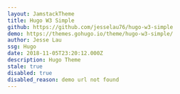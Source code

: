 ```yaml
---
layout: JamstackTheme
title: Hugo W3 Simple
github: https://github.com/jesselau76/hugo-w3-simple
demo: https://themes.gohugo.io/theme/hugo-w3-simple/
author: Jesse Lau
ssg: Hugo
date: 2018-11-05T23:20:12.000Z
description: Hugo Theme
stale: true
disabled: true
disabled_reason: demo url not found
---
```

